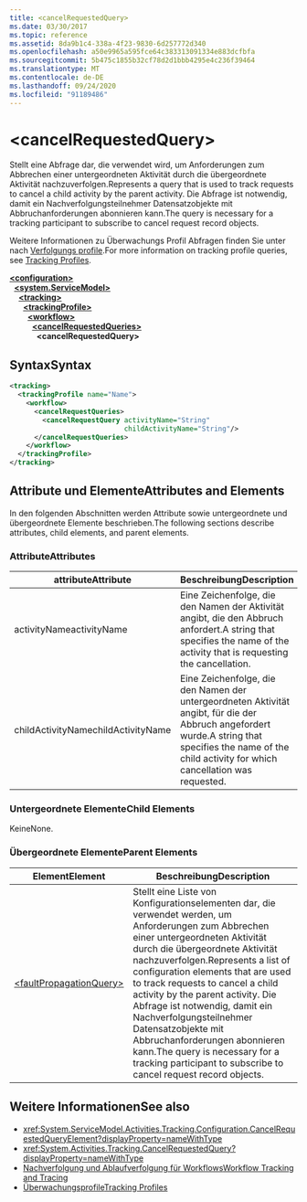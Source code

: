 ```yaml
---
title: <cancelRequestedQuery>
ms.date: 03/30/2017
ms.topic: reference
ms.assetid: 8da9b1c4-338a-4f23-9830-6d257772d340
ms.openlocfilehash: a50e9965a595fce64c383313091334e883dcfbfa
ms.sourcegitcommit: 5b475c1855b32cf78d2d1bbb4295e4c236f39464
ms.translationtype: MT
ms.contentlocale: de-DE
ms.lasthandoff: 09/24/2020
ms.locfileid: "91189486"
---
```

# \<cancelRequestedQuery>

<span data-ttu-id="50949-101">Stellt eine Abfrage dar, die verwendet wird, um Anforderungen zum Abbrechen einer untergeordneten Aktivität durch die übergeordnete Aktivität nachzuverfolgen.</span><span class="sxs-lookup"><span data-stu-id="50949-101">Represents a query that is used to track requests to cancel a child activity by the parent activity.</span></span> <span data-ttu-id="50949-102">Die Abfrage ist notwendig, damit ein Nachverfolgungsteilnehmer Datensatzobjekte mit Abbruchanforderungen abonnieren kann.</span><span class="sxs-lookup"><span data-stu-id="50949-102">The query is necessary for a tracking participant to subscribe to cancel request record objects.</span></span>  
  
 <span data-ttu-id="50949-103">Weitere Informationen zu Überwachungs Profil Abfragen finden Sie unter nach [Verfolgungs profile](../../../windows-workflow-foundation/tracking-profiles.md).</span><span class="sxs-lookup"><span data-stu-id="50949-103">For more information on tracking profile queries, see [Tracking Profiles](../../../windows-workflow-foundation/tracking-profiles.md).</span></span>  
  
[**\<configuration>**](../configuration-element.md)\
&nbsp;&nbsp;[**\<system.ServiceModel>**](system-servicemodel-of-workflow.md)\
&nbsp;&nbsp;&nbsp;&nbsp;[**\<tracking>**](tracking.md)\
&nbsp;&nbsp;&nbsp;&nbsp;&nbsp;&nbsp;[**\<trackingProfile>**](trackingprofile.md)\
&nbsp;&nbsp;&nbsp;&nbsp;&nbsp;&nbsp;&nbsp;&nbsp;[**\<workflow>**](workflow.md)\
&nbsp;&nbsp;&nbsp;&nbsp;&nbsp;&nbsp;&nbsp;&nbsp;&nbsp;&nbsp;[**\<cancelRequestedQueries>**](cancelrequestedqueries.md)\
&nbsp;&nbsp;&nbsp;&nbsp;&nbsp;&nbsp;&nbsp;&nbsp;&nbsp;&nbsp;&nbsp;&nbsp;**\<cancelRequestedQuery>**  
  
## <a name="syntax"></a><span data-ttu-id="50949-104">Syntax</span><span class="sxs-lookup"><span data-stu-id="50949-104">Syntax</span></span>  
  
```xml  
<tracking>
  <trackingProfile name="Name">
    <workflow>
      <cancelRequestQueries>
        <cancelRequestQuery activityName="String"
                            childActivityName="String"/>
      </cancelRequestQueries>
    </workflow>
  </trackingProfile>
</tracking>  
```  
  
## <a name="attributes-and-elements"></a><span data-ttu-id="50949-105">Attribute und Elemente</span><span class="sxs-lookup"><span data-stu-id="50949-105">Attributes and Elements</span></span>  

 <span data-ttu-id="50949-106">In den folgenden Abschnitten werden Attribute sowie untergeordnete und übergeordnete Elemente beschrieben.</span><span class="sxs-lookup"><span data-stu-id="50949-106">The following sections describe attributes, child elements, and parent elements.</span></span>  
  
### <a name="attributes"></a><span data-ttu-id="50949-107">Attribute</span><span class="sxs-lookup"><span data-stu-id="50949-107">Attributes</span></span>  
  
|<span data-ttu-id="50949-108">attribute</span><span class="sxs-lookup"><span data-stu-id="50949-108">Attribute</span></span>|<span data-ttu-id="50949-109">Beschreibung</span><span class="sxs-lookup"><span data-stu-id="50949-109">Description</span></span>|  
|---------------|-----------------|  
|<span data-ttu-id="50949-110">activityName</span><span class="sxs-lookup"><span data-stu-id="50949-110">activityName</span></span>|<span data-ttu-id="50949-111">Eine Zeichenfolge, die den Namen der Aktivität angibt, die den Abbruch anfordert.</span><span class="sxs-lookup"><span data-stu-id="50949-111">A string that specifies the name of the activity that is requesting the cancellation.</span></span>|  
|<span data-ttu-id="50949-112">childActivityName</span><span class="sxs-lookup"><span data-stu-id="50949-112">childActivityName</span></span>|<span data-ttu-id="50949-113">Eine Zeichenfolge, die den Namen der untergeordneten Aktivität angibt, für die der Abbruch angefordert wurde.</span><span class="sxs-lookup"><span data-stu-id="50949-113">A string that specifies the name of the child activity for which cancellation was requested.</span></span>|  
  
### <a name="child-elements"></a><span data-ttu-id="50949-114">Untergeordnete Elemente</span><span class="sxs-lookup"><span data-stu-id="50949-114">Child Elements</span></span>  

 <span data-ttu-id="50949-115">Keine</span><span class="sxs-lookup"><span data-stu-id="50949-115">None.</span></span>  
  
### <a name="parent-elements"></a><span data-ttu-id="50949-116">Übergeordnete Elemente</span><span class="sxs-lookup"><span data-stu-id="50949-116">Parent Elements</span></span>  
  
|<span data-ttu-id="50949-117">Element</span><span class="sxs-lookup"><span data-stu-id="50949-117">Element</span></span>|<span data-ttu-id="50949-118">Beschreibung</span><span class="sxs-lookup"><span data-stu-id="50949-118">Description</span></span>|  
|-------------|-----------------|  
|[\<faultPropagationQuery>](faultpropagationquery.md)|<span data-ttu-id="50949-119">Stellt eine Liste von Konfigurationselementen dar, die verwendet werden, um Anforderungen zum Abbrechen einer untergeordneten Aktivität durch die übergeordnete Aktivität nachzuverfolgen.</span><span class="sxs-lookup"><span data-stu-id="50949-119">Represents a list of configuration elements that are used to track requests to cancel a child activity by the parent activity.</span></span> <span data-ttu-id="50949-120">Die Abfrage ist notwendig, damit ein Nachverfolgungsteilnehmer Datensatzobjekte mit Abbruchanforderungen abonnieren kann.</span><span class="sxs-lookup"><span data-stu-id="50949-120">The query is necessary for a tracking participant to subscribe to cancel request record objects.</span></span>|  
  
## <a name="see-also"></a><span data-ttu-id="50949-121">Weitere Informationen</span><span class="sxs-lookup"><span data-stu-id="50949-121">See also</span></span>

- <xref:System.ServiceModel.Activities.Tracking.Configuration.CancelRequestedQueryElement?displayProperty=nameWithType>
- <xref:System.Activities.Tracking.CancelRequestedQuery?displayProperty=nameWithType>
- [<span data-ttu-id="50949-122">Nachverfolgung und Ablaufverfolgung für Workflows</span><span class="sxs-lookup"><span data-stu-id="50949-122">Workflow Tracking and Tracing</span></span>](../../../windows-workflow-foundation/workflow-tracking-and-tracing.md)
- [<span data-ttu-id="50949-123">Überwachungsprofile</span><span class="sxs-lookup"><span data-stu-id="50949-123">Tracking Profiles</span></span>](../../../windows-workflow-foundation/tracking-profiles.md)
